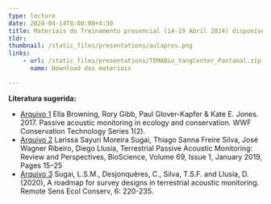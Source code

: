```yaml
---
type: lecture
date: 2024-04-14T8:00:00+4:30
title: Materiais do Treinamento presencial (14-19 Abril 2024) disponíveis!
tldr:
thumbnail: /static_files/presentations/aulapres.png
links:
    - url: /static_files/presentations/TEMABio_YangCenter_Pantanal.zip
      name: Download dos materiais

---
```

**Literatura sugerida:**
- [Arquivo 1](https://www.wwf.org.uk/sites/default/files/2019-04/Acousticmonitoring-WWF-guidelines.pdf) Ella Browning, Rory Gibb, Paul Glover-Kapfer & Kate E. Jones. 2017. Passive acoustic monitoring
in ecology and conservation. WWF Conservation Technology Series 1(2).
- [Arquivo 2](https://academic.oup.com/bioscience/article/69/1/15/5193506) Larissa Sayuri Moreira Sugai, Thiago Sanna Freire Silva, José Wagner Ribeiro, Diego Llusia, Terrestrial Passive Acoustic Monitoring: Review and Perspectives, BioScience, Volume 69, Issue 1, January 2019, Pages 15–25
- [Arquivo 3](https://zslpublications.onlinelibrary.wiley.com/doi/full/10.1002/rse2.131) Sugai, L.S.M., Desjonquères, C., Silva, T.S.F. and Llusia, D. (2020), A roadmap for survey designs in terrestrial acoustic monitoring. Remote Sens Ecol Conserv, 6: 220-235.  
